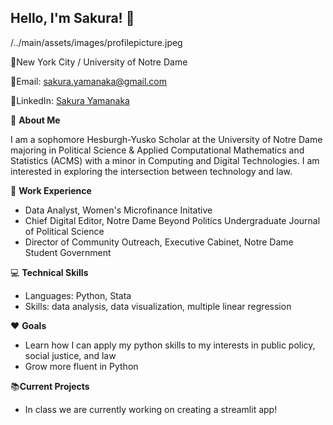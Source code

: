 ## Hello, I'm Sakura! 👋

/../main/assets/images/profilepicture.jpeg

:round_pushpin:New York City / University of Notre Dame

:email:Email: sakura.yamanaka@gmail.com

:link:LinkedIn: [Sakura Yamanaka](https://www.linkedin.com/in/sakura-yamanaka)

:cherry_blossom: **About Me**

I am a sophomore Hesburgh-Yusko Scholar at the University of Notre Dame majoring in Political Science & Applied Computational Mathematics and Statistics (ACMS) with a minor in Computing and Digital Technologies. I am interested in exploring the intersection between technology and law.

:star2: **Work Experience**

- Data Analyst, Women's Microfinance Initative
- Chief Digital Editor, Notre Dame Beyond Politics Undergraduate Journal of Political Science
- Director of Community Outreach, Executive Cabinet, Notre Dame Student Government

:computer: **Technical Skills**

- Languages: Python, Stata
- Skills: data analysis, data visualization, multiple linear regression

:hearts: **Goals**
- Learn how I can apply my python skills to my interests in public policy, social justice, and law
- Grow more fluent in Python

:books:**Current Projects**
- In class we are currently working on creating a streamlit app!

<!--
**sakura-yamanaka/sakura-yamanaka** is a ✨ _special_ ✨ repository because its `README.md` (this file) appears on your GitHub profile.
